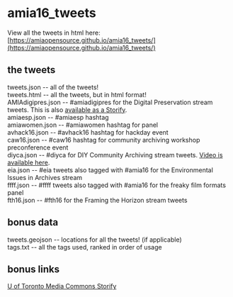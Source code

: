 # amia16_tweets

View all the tweets in html here: [https://amiaopensource.github.io/amia16_tweets/](https://amiaopensource.github.io/amia16_tweets/) 


## the tweets
tweets.json -- all of the tweets!  
tweets.html -- all the tweets, but in html format!  
AMIAdigipres.json -- #amiadigipres for the Digital Preservation stream tweets. This is also [available as a Storify](https://storify.com/ablwr/amiadigipres).   
amiaesp.json -- #amiaesp hashtag  
amiawomen.json -- #amiawomen hashtag for panel  
avhack16.json -- #avhack16 hashtag for hackday event  
caw16.json -- #caw16 hashtag for community archiving workshop preconference event  
diyca.json -- #diyca for DIY Community Archiving stream tweets. [Video is available here](https://www.youtube.com/user/AMIAstreaming).  
eia.json -- #eia tweets also tagged with #amia16 for the Environmental Issues in Archives stream  
ffff.json -- #ffff tweets also tagged with #amia16 for the freaky film formats panel  
fth16.json -- #fth16 for the Framing the Horizon stream tweets  

## bonus data
tweets.geojson -- locations for all the tweets! (if applicable)   
tags.txt -- all the tags used, ranked in order of usage  

## bonus links
[U of Toronto Media Commons Storify](https://storify.com/rebeattie/association-of-moving-archivists-conference-2016-p)  
